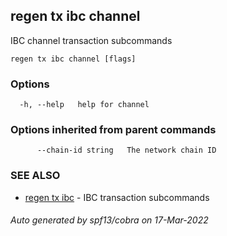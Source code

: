 ## regen tx ibc channel

IBC channel transaction subcommands

```
regen tx ibc channel [flags]
```

### Options

```
  -h, --help   help for channel
```

### Options inherited from parent commands

```
      --chain-id string   The network chain ID
```

### SEE ALSO

* [regen tx ibc](regen_tx_ibc.md)	 - IBC transaction subcommands

###### Auto generated by spf13/cobra on 17-Mar-2022
